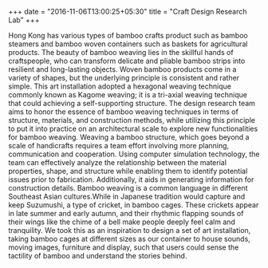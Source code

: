 +++
date = "2016-11-06T13:00:25+05:30"
title = "Craft Design Research Lab"
+++


Hong Kong has various types of bamboo crafts product such as bamboo steamers and bamboo woven containers such as baskets for agricultural products. The beauty of bamboo weaving lies in the skillful hands of craftspeople, who can transform delicate and pliable bamboo strips into resilient and long-lasting objects. Woven bamboo products come in a variety of shapes, but the underlying principle is consistent and rather simple. This art installation adopted a hexagonal weaving technique commonly known as Kagome weaving; it is a tri-axial weaving technique that could achieving a self-supporting structure. The design research team aims to honor the essence of bamboo weaving techniques in terms of structure, materials, and construction methods, while utilizing this principle to put it into practice on an architectural scale to explore new functionalities for bamboo weaving. Weaving a bamboo structure, which goes beyond a scale of handicrafts requires a team effort involving more planning, communication and cooperation. Using computer simulation technology, the team can effectively analyze the relationship between the material properties, shape, and structure while enabling them to identify potential issues prior to fabrication. Additionally, it aids in generating information for construction details. Bamboo weaving is a common language in different Southeast Asian cultures.While in Japanese tradition would capture and keep Suzumushi, a type of cricket, in bamboo cages. These crickets appear in late summer and early autumn, and their rhythmic flapping sounds of their wings like the chime of a bell make people deeply feel calm and tranquility. We took this as an inspiration to design a set of art installation, taking bamboo cages at different sizes as our container to house sounds, moving images, furniture and display, such that users could sense the tactility of bamboo and understand the stories behind.